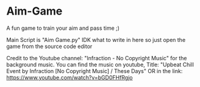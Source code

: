 # Aim-Game
A fun game to train your aim and pass time ;)

Main Script is "Aim Game.py"
IDK what to write in here so just open the game from the source code editor

Credit to the Youtube channel: "Infraction - No Copyright Music" for the background music.
You can find the music on youtube, Title: "Upbeat Chill Event by Infraction [No Copyright Music] / These Days" OR in the link: https://www.youtube.com/watch?v=bGD0FHfRgjo
